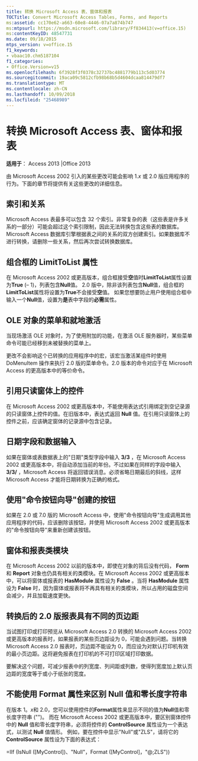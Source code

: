 ```yaml
---
title: 转换 Microsoft Access 表、窗体和报表
TOCTitle: Convert Microsoft Access Tables, Forms, and Reports
ms:assetid: cc170e62-a663-60e8-4446-07a7a874b747
ms:mtpsurl: https://msdn.microsoft.com/library/Ff834413(v=office.15)
ms:contentKeyID: 48547731
ms.date: 09/18/2015
mtps_version: v=office.15
f1_keywords:
- vbaac10.chm5187104
f1_categories:
- Office.Version=v15
ms.openlocfilehash: 6f3928f3f0378c32737bc4881779b113c5d03774
ms.sourcegitcommit: 19aca09c5812cfb98b68b5d4604dcaa814479df7
ms.translationtype: MT
ms.contentlocale: zh-CN
ms.lasthandoff: 10/09/2018
ms.locfileid: "25468989"
---
```

# <a name="convert-microsoft-access-tables-forms-and-reports"></a>转换 Microsoft Access 表、窗体和报表

**适用于**： Access 2013 |Office 2013

由 Microsoft Access 2002 引入的某些更改可能会影响 1.*x* 或 2.0 版应用程序的行为。下面的章节将提供有关这些更改的详细信息。

## <a name="indexes-and-relationships"></a>索引和关系

Microsoft Access 表最多可以包含 32 个索引。非常复杂的表（这些表是许多关系的一部分）可能会超过这个索引限制，因此无法转换包含这些表的数据库。Microsoft Access 数据库引擎根据表之间的关系的双方创建索引。如果数据库不进行转换，请删除一些关系，然后再次尝试转换数据库。

## <a name="the-limittolist-property-of-combo-boxes"></a>组合框的 LimitToList 属性

在 Microsoft Access 2002 或更高版本，组合框接受**空**值时**LimitToList**属性设置为**True** (– 1)，列表包含**Null**值。 2.0 版中，除非该列表包含**Null**值，组合框的**LimitToList**属性将设置为**True**不会接受**空**值。 如果您想要防止用户使用组合框中输入一个**Null**值，设置为**是**表中字段的**必需**属性。

## <a name="menus-and-in-place-activation-of-ole-objects"></a>OLE 对象的菜单和就地激活

当现场激活 OLE 对象时，为了使用附加的功能，在激活 OLE 服务器时，某些菜单命令可能已经移到未被替换的菜单上。

更改不会影响这个已转换的应用程序中的宏，该宏当激活某组件时使用 DoMenuItem 操作来执行 2.0 版的菜单命令。2.0 版本的命令对应于在 Microsoft Access 的更高版本中的等价命令。

## <a name="referencing-a-control-on-a-read-only-form"></a>引用只读窗体上的控件

在 Microsoft Access 2002 或更高版本中，不能使用表达式引用绑定到空记录源的只读窗体上控件的值。在旧版本中，表达式返回 **Null** 值。在引用只读窗体上的控件之前，应该确定窗体的记录源中包含记录。

## <a name="date-fields-and-data-entry"></a>日期字段和数据输入

如果在窗体或表数据表上的"日期"类型字段中输入 **3/3** ，在 Microsoft Access 2002 或更高版本中，将自动添加当前的年份。不过如果在同样的字段中输入 **3/3/** ，Microsoft Access 将返回错误消息。必须省略日期最后的斜线，这样 Microsoft Access 才能将日期转换为正确的格式。

## <a name="buttons-created-with-the-command-button-wizard"></a>使用"命令按钮向导"创建的按钮

如果在 2.0 或 7.0 版的 Microsoft Access 中，使用"命令按钮向导"生成调用其他应用程序的代码，应该删除该按钮，并使用 Microsoft Access 2002 或更高版本的"命令按钮向导"来重新创建该按钮。

## <a name="form-and-report-class-modules"></a>窗体和报表类模块

在 Microsoft Access 2002 以前的版本中，即使在对象的背后没有代码， **Form** 和 **Report** 对象也仍具有相关的类模块。在 Microsoft Access 2002 或更高版本中，可以将窗体或报表的 **HasModule** 属性设为 **False** 。当将 **HasModule** 属性设为 **False** 时，因为窗体或报表将不再具有相关的类模块，所以占用的磁盘空间会减少，并且加载速度更快。

## <a name="converted-version-20-report-has-different-margins"></a>转换后的 2.0 版报表具有不同的页边距

当试图打印或打印预览从 Microsoft Access 2.0 转换的 Microsoft Access 2002 或更高版本的报表时，如果报表的某些页边距设为 0，可能会遇到问题。当转换 Microsoft Access 2.0 报表时，页边距不能设为 0，而应设为对默认打印机有效的最小页边距。这将避免报表在打印机的不可打印区域打印数据。

要解决这个问题，可减少报表中的列宽度、列间距或列数，使得列宽度加上默认页边距的宽度等于或小于纸张的宽度。

## <a name="cant-use-the-format-property-to-distinguish-null-values-and-zero-length-strings"></a>不能使用 Format 属性来区别 Null 值和零长度字符串

在版本 1。*x*和 2.0，您可以使用控件的**Format**属性来显示不同的值为**Null**值和零长度字符串 ("")。 而在 Microsoft Access 2002 或更高版本中，要区别窗体控件中的 **Null** 值和零长度字符串，必须将控件的 **ControlSource** 属性设为一个表达式，以测试 **Null** 值情形。 例如，要在控件中显示"Null"或"ZLS"，请将它的 **ControlSource** 属性设为下面的表达式：

\=IIf (IsNull (\[MyControl\])、"Null"，Format (\[MyControl\]，"@;ZLS"))

